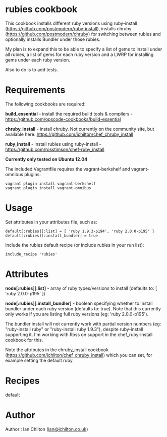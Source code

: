 # rubies cookbook

This cookbook installs different ruby versions using ruby-install (https://github.com/postmodern/ruby-install), installs chruby (https://github.com/postmodern/chruby) for switching between rubies and optionally installs Bundler under those rubies.

My plan is to expand this to be able to specify a list of gems to install under all rubies, a list of gems for each ruby version and a LWRP for installing gems under each ruby version.

Also to do is to add tests.


# Requirements

The following cookbooks are required:

**build_essential** - install the required build tools & compilers - https://github.com/opscode-cookbooks/build-essential

**chruby_install** - install chruby. Not currently on the community site, but available here: https://github.com/ichilton/chef_chruby_install

**ruby_install** - install rubies using ruby-install - https://github.com/rosstimson/chef-ruby_install

**Currently only tested on Ubuntu 12.04**

The included Vagrantfile requires the vagrant-berkshelf and vagrant-omnibus plugins:

    vagrant plugin install vagrant-berkshelf
    vagrant plugin install vagrant-omnibus


# Usage

Set attributes in your attributes file, such as:

    default[:rubies][:list] = [ 'ruby 1.9.3-p194', 'ruby 2.0.0-p195' ]
    default[:rubies][:install_bundler] = true

Include the rubies default recipe (or include rubies in your run list):

    include_recipe 'rubies'


# Attributes

**node[:rubies][:list]** - array of ruby types/versions to install (defaults to: [ 'ruby 2.0.0-p195' ])

**node[:rubies][:install_bundler]** - boolean specifying whether to install bundler under each ruby version (defaults to: true). Note that this currently only works if you are listing full ruby versions (eg: 'ruby 2.0.0-p195').

The bundler install will not currently work with partial version numbers (eg: "ruby-install ruby" or "ruby-install ruby 1.9.3"), despite ruby-install supporting it. I'm working with Ross on support in the chef_ruby-install cookbook for this.

Note the attributes in the chruby_install cookbook (https://github.com/ichilton/chef_chruby_install) which you can set, for example setting the default ruby.


# Recipes

default


# Author

Author:: Ian Chilton (<ian@ichilton.co.uk>)
